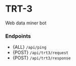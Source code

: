 # TRT-3

Web data miner bot

### Endpoints

* {ALL} `/api/ping`
* {POST} `/api/trt3/request`
* {POST} `/api/trt3/response`
